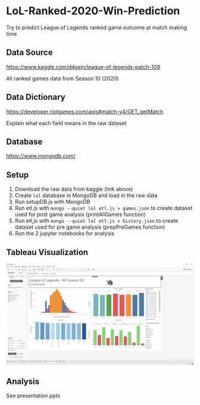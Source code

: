 # LoL-Ranked-2020-Win-Prediction
Try to predict League of Legends ranked game outcome at match making time

## Data Source
https://www.kaggle.com/d4sein/league-of-legends-patch-109

All ranked games data from Season 10 (2020)

## Data Dictionary
https://developer.riotgames.com/apis#match-v4/GET_getMatch

Explain what each field means in the raw dataset

## Database
https://www.mongodb.com/

## Setup
1) Download the raw data from kaggle (link above)
2) Create `lol` database in MongoDB and load in the raw data
3) Run setupDB.js with MongoDB
4) Run etl.js with `mongo --quiet lol etl.js > games.json` to create dataset used for post game analysis (printAllGames function)
5) Run etl,js with `mongo --quiet lol etl.js > history.json` to create dataset used for pre game analysis (prepPreGames function)
6) Run the 2 jupyter notebooks for analysis

## Tableau Visualization
![alt text](https://github.com/dudehacker/LoL-Ranked-2020-Win-Prediction/blob/master/dashboard.png?raw=true)

## Analysis
See presentation.pptx

